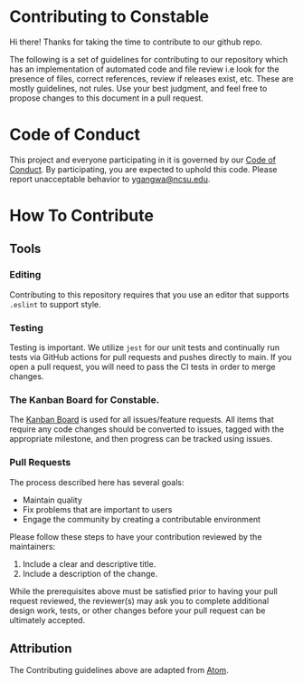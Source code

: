 # Contributing to Constable
Hi there! Thanks for taking the time to contribute to our github repo.

The following is a set of guidelines for contributing to our repository which has an implementation of automated code and file review i.e look for the presence of files, correct references, review if releases exist, etc. These are mostly guidelines, not rules. Use your best judgment, and feel free to propose changes to this document in a pull request.

# Code of Conduct
This project and everyone participating in it is governed by our [Code of Conduct](./CODE-OF-CONDUCT.md). By participating, you are expected to uphold this code. Please report unacceptable behavior to ygangwa@ncsu.edu.

# How To Contribute

## Tools

### Editing

Contributing to this repository requires that you use an editor that supports `.eslint` to support style. 

### Testing

Testing is important. We utilize `jest` for our unit tests and continually run tests via GitHub actions for pull requests and pushes directly to main. If you open a pull request, you will need to pass the CI tests in order to merge changes.

### The Kanban Board for Constable.

The [Kanban Board](https://github.com/dangoslen/constable-github-action/projects/1) is used for all issues/feature requests. All items that require any code changes should be converted to issues, tagged with the appropriate milestone, and then progress can be tracked using issues.

### Pull Requests

The process described here has several goals:

- Maintain quality
- Fix problems that are important to users
- Engage the community by creating a contributable environment

Please follow these steps to have your contribution reviewed by the maintainers:

1. Include a clear and descriptive title.
2. Include a description of the change.

While the prerequisites above must be satisfied prior to having your pull request reviewed, the reviewer(s) may ask you to complete additional design work, tests, or other changes before your pull request can be ultimately accepted.

## Attribution

The Contributing guidelines above are adapted from [Atom][homepage].

[homepage]: https://github.com/atom/atom
